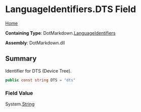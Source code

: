# LanguageIdentifiers\.DTS Field

[Home](../../../README.md)

**Containing Type**: DotMarkdown\.[LanguageIdentifiers](../README.md)

**Assembly**: DotMarkdown\.dll

## Summary

Identifier for DTS \(Device Tree\)\.

```csharp
public const string DTS = "dts"
```

### Field Value

System\.[String](https://docs.microsoft.com/en-us/dotnet/api/system.string)

